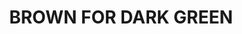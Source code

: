 ---
layout: product
title: "BROWN FOR DARK GREEN"
price: "500" 
desc: "Filter"
img_path: "/assets/img/A.MIG-1506.webp"
brand: "AMMO"
available: false
special_offer: false
new: false
soon: false
cat: "060000"
subcat: "060500"
subsubcat: "00"
sifra: "A.MIG-1506"
popular: false
spec: false
---